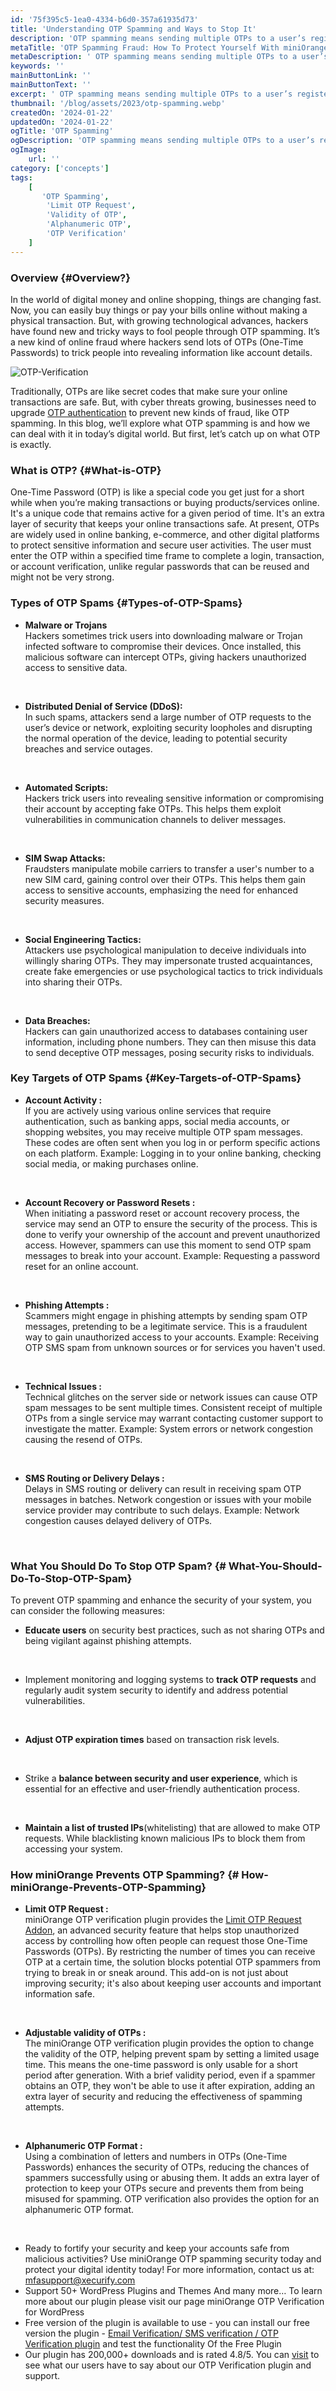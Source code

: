 ```yaml
---
id: '75f395c5-1ea0-4334-b6d0-357a61935d73'
title: 'Understanding OTP Spamming and Ways to Stop It'
description: 'OTP spamming means sending multiple OTPs to a user’s registered device or Email ID to commit fraud. Learn how to stop OTP spam with miniOrange!'
metaTitle: 'OTP Spamming Fraud: How To Protect Yourself With miniOrange'
metaDescription: ' OTP spamming means sending multiple OTPs to a user’s registered device or Email ID to commit fraud. Learn how to stop OTP spam with miniOrange!'
keywords: ''
mainButtonLink: ''
mainButtonText: ''
excerpt: ' OTP spamming means sending multiple OTPs to a user’s registered device or Email ID to commit fraud. Learn how to stop OTP spam with miniOrange!'
thumbnail: '/blog/assets/2023/otp-spamming.webp'
createdOn: '2024-01-22'
updatedOn: '2024-01-22'
ogTitle: 'OTP Spamming'
ogDescription: 'OTP spamming means sending multiple OTPs to a user’s registered device or Email ID to commit fraud. Learn how to stop OTP spam with miniOrange!'
ogImage:
    url: ''
category: ['concepts']
tags:
    [
	   'OTP Spamming',
        'Limit OTP Request',
        'Validity of OTP',
        'Alphanumeric OTP',
        'OTP Verification'
    ]
---
```

### Overview {#Overview?}

In the world of digital money and online shopping, things are changing fast. Now, you can easily buy things or pay your bills online without making a physical transaction. But, with growing technological advances, hackers have found new and tricky ways to fool people through OTP spamming. It’s a new kind of online fraud where hackers send lots of OTPs (One-Time Passwords) to trick people into revealing information like account details. 

![OTP-Verification](/blog/assets/2023/otp-spamming-attack-otp-verification.webp)

Traditionally, OTPs are like secret codes that make sure your online transactions are safe. But, with cyber threats growing, businesses need to upgrade [OTP authentication](https://plugins.miniorange.com/wordpress-otp-verification) to prevent new kinds of fraud, like OTP spamming. 
In this blog, we’ll explore what OTP spamming is and how we can deal with it in today’s digital world. But first, let’s catch up on what OTP is exactly.


### What is OTP? {#What-is-OTP}

One-Time Password (OTP) is like a special code you get just for a short while when you’re making transactions or buying products/services online. It's a unique code that remains active for a given period of time. It's an extra layer of security that keeps your online transactions safe. 
At present, OTPs are widely used in online banking, e-commerce, and other digital platforms to protect sensitive information and secure user activities. The user must enter the OTP within a specified time frame to complete a login, transaction, or account verification, unlike regular passwords that can be reused and might not be very strong.


### Types of OTP Spams {#Types-of-OTP-Spams}

 - **Malware or Trojans**                                                                                                                           
Hackers sometimes trick users into downloading malware or Trojan infected software to compromise their devices. Once installed, this malicious software can intercept OTPs, giving hackers unauthorized access to sensitive data.

&nbsp;

 - **Distributed Denial of Service (DDoS):**  
In such spams, attackers send a large number of OTP requests to the user’s device or network, exploiting security loopholes and disrupting the normal operation of the device, leading to potential security breaches and service outages.

&nbsp;

 - **Automated Scripts:**  
   Hackers trick users into revealing sensitive information or compromising their account by accepting fake OTPs. This helps them exploit vulnerabilities in communication channels to deliver messages.

&nbsp;

 - **SIM Swap Attacks:**  
   Fraudsters manipulate mobile carriers to transfer a user's number to a new SIM card, gaining control over their OTPs. This helps them gain access to sensitive accounts, emphasizing the need for enhanced security measures.
     
&nbsp;

 - **Social Engineering Tactics:**  
   Attackers use psychological manipulation to deceive individuals into willingly sharing OTPs. They may impersonate trusted acquaintances, create fake emergencies or use psychological tactics to trick individuals into sharing their OTPs.

&nbsp;

 - **Data Breaches:**  
   Hackers can gain unauthorized access to databases containing user information, including phone numbers. They can then misuse this data to send deceptive OTP messages, posing security risks to individuals. 




### Key Targets of OTP Spams {#Key-Targets-of-OTP-Spams}
        
- **Account Activity :**  
  If you are actively using various online services that require authentication, such as banking apps, social media accounts, or shopping websites, you may receive multiple OTP spam messages. These codes are often sent when you log in or perform specific actions on each platform.
  Example: Logging in to your online banking, checking social media, or making purchases online.
     
&nbsp;

- **Account Recovery or Password Resets :**  
  When initiating a password reset or account recovery process, the service may send an OTP to ensure the security of the process. This is done to verify your ownership of the account and prevent unauthorized access. However, spammers can use this moment to send OTP spam messages to break into your account.
  Example: Requesting a password reset for an online account.

&nbsp;

- **Phishing Attempts :**  
  Scammers might engage in phishing attempts by sending spam OTP messages, pretending to be a legitimate service. This is a fraudulent way to gain unauthorized access to your accounts.
  Example: Receiving OTP SMS spam from unknown sources or for services you haven't used.

&nbsp;

- **Technical Issues :**  
  Technical glitches on the server side or network issues can cause OTP spam messages to be sent multiple times. Consistent receipt of multiple OTPs from a single service may warrant contacting customer support to investigate the matter.
  Example: System errors or network congestion causing the resend of OTPs.

&nbsp;

- **SMS Routing or Delivery Delays :**  
Delays in SMS routing or delivery can result in receiving spam OTP messages in batches. Network congestion or issues with your mobile service provider may contribute to such delays.
Example: Network congestion causes delayed delivery of OTPs.

&nbsp;


   
### What You Should Do To Stop OTP Spam? {# What-You-Should-Do-To-Stop-OTP-Spam}
To prevent OTP spamming and enhance the security of your system, you can consider the following measures:   
- **Educate users** on security best practices, such as not sharing OTPs and being vigilant against phishing attempts. 
            
&nbsp; 
   
- Implement monitoring and logging systems to **track OTP requests** and regularly audit system security to identify and address potential vulnerabilities. 
            
&nbsp; 
   
- **Adjust OTP expiration times** based on transaction risk levels. 
               
&nbsp; 
   
- Strike a **balance between security and user experience**, which is essential for an effective and user-friendly authentication process.

&nbsp; 
   
- **Maintain a list of trusted IPs**(whitelisting) that are allowed to make OTP requests. While blacklisting known malicious IPs to block them from accessing your system.


### How miniOrange Prevents OTP Spamming? {# How-miniOrange-Prevents-OTP-Spamming}
        
- **Limit OTP Request :**  
  miniOrange OTP verification plugin provides the [Limit OTP Request Addon](https://plugins.miniorange.com/how-to-configure-limit-otp-request-addon), an advanced security feature that helps stop unauthorized access by controlling how often people can request those One-Time Passwords (OTPs). By restricting the number of times you can receive OTP at a certain time, the solution blocks potential OTP spammers from trying to break in or sneak around. This add-on is not just about improving security; it's also about keeping user accounts and important information safe. 
     
&nbsp;
        
- **Adjustable validity of OTPs :**  
  The miniOrange OTP verification plugin provides the option to change the validity of the OTP, helping prevent spam by setting a limited usage time. This means the one-time password is only usable for a short period after generation. With a brief validity period, even if a spammer obtains an OTP, they won't be able to use it after expiration, adding an extra layer of security and reducing the effectiveness of spamming attempts.
     
&nbsp;
        
- **Alphanumeric OTP Format :**  
Using a combination of letters and numbers in OTPs (One-Time Passwords) enhances the security of OTPs, reducing the chances of spammers successfully using or abusing them. It adds an extra layer of protection to keep your OTPs secure and prevents them from being misused for spamming. OTP verification also provides the option for an alphanumeric OTP format.

&nbsp;


- Ready to fortify your security and keep your accounts safe from malicious activities? Use miniOrange OTP spamming security today and protect your digital identity today!
For more information, contact us at: mfasupport@xecurify.com
- Support 50+ WordPress Plugins and Themes And many more… To learn more about our plugin please visit our page miniOrange OTP Verification for WordPress
- Free version of the plugin is available to use - you can install our free version the plugin -  [Email Verification/ SMS verification / OTP Verification plugin](https://wordpress.org/plugins/miniorange-otp-verification/) and test the functionality Of the Free Plugin
- Our plugin has 200,000+ downloads and is rated 4.8/5. You can [visit]( https://wordpress.org/plugins/miniorange-otp-verification/#reviews) to see what our users have to say about our OTP Verification plugin and support.
